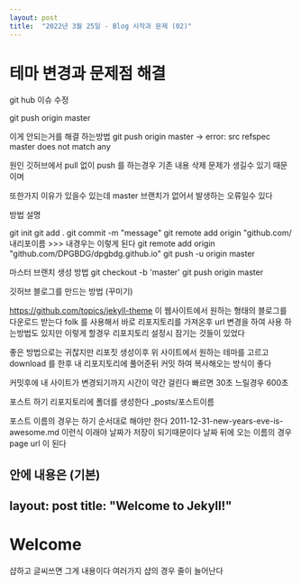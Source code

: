 ```yaml
---
layout: post
title:  "2022년 3월 25일 - Blog 시작과 문제 (02)"
---
```


# 테마 변경과 문제점 해결


git hub 이슈 수정

git push origin master

이게 안되는거를 해결 하는방법
git push origin master
->  error: src refspec master does not match any

원인 깃허브에서 pull 없이 push 를 하는경우
기존 내용 삭제 문제가 생길수 있기 때문이며

또한가지 이유가 있을수 있는데 master 브랜치가 없어서 발생하는 오류일수 있다

방법 설명

git init
git add .
git commit -m "message"
git remote add origin "github.com/내리포이름   >>> 내경우는 이렇게 된다 git remote add origin "github.com/DPGBDG/dpgbdg.github.io"
git push -u origin master

마스터 브랜치 생성 방법
git checkout -b 'master'
git push origin master


깃허브 블로그를 만드는 방법 (꾸미기)

https://github.com/topics/jekyll-theme
이 웹사이트에서 원하는 형태의 블로그를 다운로드 받는다
folk 를 사용해서 바로 리포지토리를 가져온후 url 변경을 하여 사용 하는방법도 있지만
이렇게 할경우 리포지토리 설정시 잠기는 것들이 있었다

좋은 방법으로는 귀찮지만 
리포짓 생성이후 
위 사이트에서 원하는 테마를 고르고 download 를 한후
내 리포지토리에 풀어준뒤 커밋 하여 복사해오는 방식이 좋다

커밋후에 내 사이트가 변경되기까지 시간이 약간 걸린다 빠르면 30초 느릴경우 600초



포스트 하기
리포지토리에 폴더를 생성한다 
_posts/포스트이름

포스트 이름의 경우는 하기 순서대로 해야만 한다
2011-12-31-new-years-eve-is-awesome.md
이런식
이래야 날짜가 저장이 되기때문이다
날짜 뒤에 오는 이름의 경우 page url 이 된다

안에 내용은 (기본)
---
layout: post
title:  "Welcome to Jekyll!"
---

# Welcome
샵하고 글씨쓰면 그게 내용이다 
여러가지 샵의 경우 줄이 늘어난다
